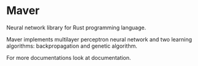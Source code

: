 # Maver

Neural network library for Rust programming language. 

Maver implements multilayer perceptron neural network and two learning algorithms: backpropagation and genetic algorithm.

For more documentations look at documentation.
